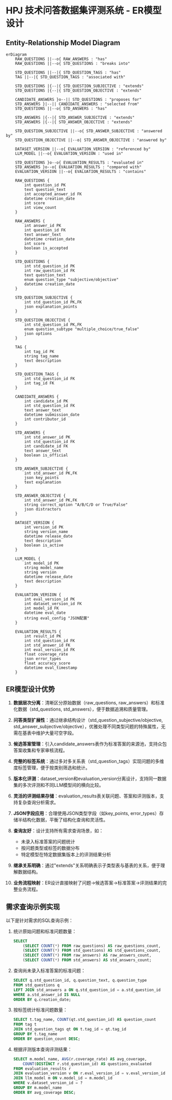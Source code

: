 # HPJ 技术问答数据集评测系统 - ER模型设计

## Entity-Relationship Model Diagram

```mermaid
erDiagram
    RAW_QUESTIONS ||--o{ RAW_ANSWERS : "has"
    RAW_QUESTIONS ||--o{ STD_QUESTIONS : "breaks into"
    
    STD_QUESTIONS ||--|{ STD_QUESTION_TAGS : "has"
    TAG ||--|{ STD_QUESTION_TAGS : "associated with"
    
    STD_QUESTIONS |{--|{ STD_QUESTION_SUBJECTIVE : "extends"
    STD_QUESTIONS |{--|{ STD_QUESTION_OBJECTIVE : "extends"
    
    CANDIDATE_ANSWERS }o--|| STD_QUESTIONS : "proposes for"
    STD_ANSWERS }|--|| CANDIDATE_ANSWERS : "selected from"
    STD_QUESTIONS ||--o{ STD_ANSWERS : "has"
    
    STD_ANSWERS |{--|{ STD_ANSWER_SUBJECTIVE : "extends"
    STD_ANSWERS |{--|{ STD_ANSWER_OBJECTIVE : "extends"
    
    STD_QUESTION_SUBJECTIVE ||--o{ STD_ANSWER_SUBJECTIVE : "answered by"
    STD_QUESTION_OBJECTIVE ||--o| STD_ANSWER_OBJECTIVE : "answered by"
    
    DATASET_VERSION ||--o{ EVALUATION_VERSION : "referenced by"
    LLM_MODEL ||--o{ EVALUATION_VERSION : "used in"
    
    STD_QUESTIONS }o--o{ EVALUATION_RESULTS : "evaluated in"
    STD_ANSWERS }o--o{ EVALUATION_RESULTS : "compared with"
    EVALUATION_VERSION ||--o{ EVALUATION_RESULTS : "contains"
    
    RAW_QUESTIONS {
        int question_id PK
        text question_text
        int accepted_answer_id FK
        datetime creation_date
        int score
        int view_count
    }
    
    RAW_ANSWERS {
        int answer_id PK
        int question_id FK
        text answer_text
        datetime creation_date
        int score
        boolean is_accepted
    }
    
    STD_QUESTIONS {
        int std_question_id PK
        int raw_question_id FK
        text question_text
        enum question_type "subjective/objective"
        datetime creation_date
    }
    
    STD_QUESTION_SUBJECTIVE {
        int std_question_id PK,FK
        json explanation_points
    }
    
    STD_QUESTION_OBJECTIVE {
        int std_question_id PK,FK
        enum question_subtype "multiple_choice/true_false"
        json options
    }
    
    TAG {
        int tag_id PK
        string tag_name
        text description
    }
    
    STD_QUESTION_TAGS {
        int std_question_id FK
        int tag_id FK
    }
    
    CANDIDATE_ANSWERS {
        int candidate_id PK
        int std_question_id FK
        text answer_text
        datetime submission_date
        int contributor_id
    }
    
    STD_ANSWERS {
        int std_answer_id PK
        int std_question_id FK
        int candidate_id FK
        text answer_text
        boolean is_official
    }
    
    STD_ANSWER_SUBJECTIVE {
        int std_answer_id PK,FK
        json key_points
        text explanation
    }
    
    STD_ANSWER_OBJECTIVE {
        int std_answer_id PK,FK
        string correct_option "A/B/C/D or True/False"
        json distractors
    }
    
    DATASET_VERSION {
        int version_id PK
        string version_name
        datetime release_date
        text description
        boolean is_active
    }
    
    LLM_MODEL {
        int model_id PK
        string model_name
        string version
        datetime release_date
        text description
    }
    
    EVALUATION_VERSION {
        int eval_version_id PK
        int dataset_version_id FK
        int model_id FK
        datetime eval_date
        string eval_config "JSON配置"
    }
    
    EVALUATION_RESULTS {
        int result_id PK
        int std_question_id FK
        int std_answer_id FK
        int eval_version_id FK
        float coverage_rate
        json error_types
        float accuracy_score
        datetime eval_timestamp
    }
```

## ER模型设计优势

1. **数据层次分离**：清晰区分原始数据（raw_questions, raw_answers）和标准化数据（std_questions, std_answers），便于数据追溯和质量管理。

2. **问答类型扩展性**：通过继承结构设计（std_question_subjective/objective, std_answer_subjective/objective），优雅处理不同类型问题的特殊属性，无需在基表中维护大量可空字段。

3. **候选答案管理**：引入candidate_answers表作为标准答案的来源池，支持众包答案收集和专家审核流程。

4. **完整的标签系统**：通过多对多关系表（std_question_tags）实现问题的多维度标签管理，便于按类别筛选和统计。

5. **版本化评测**：dataset_version和evaluation_version分离设计，支持同一数据集的多次评测和不同LLM模型间的横向比较。

6. **灵活的评测结果存储**：evaluation_results表关联问题、答案和评测版本，支持复杂查询分析需求。

7. **JSON字段应用**：合理使用JSON类型字段（如key_points, error_types）存储半结构化数据，平衡了结构化查询和灵活性。

8. **查询友好**：设计支持所有需求查询场景，如：
   - 未录入标准答案的问题统计
   - 按问题类型或标签的数据分布
   - 特定模型在特定数据集版本上的评测结果分析

9. **继承关系明确**：通过"extends"关系明确表示子类型表与基表的关系，便于理解数据结构。

10. **业务流程映射**：ER设计直接映射了问题->候选答案->标准答案->评测结果的完整业务流程。

## 需求查询示例实现

以下是针对需求的SQL查询示例：

1. 统计原始问题和标准问题数量：

    ```sql
    SELECT 
        (SELECT COUNT(*) FROM raw_questions) AS raw_questions_count,
        (SELECT COUNT(*) FROM std_questions) AS std_questions_count,
        (SELECT COUNT(*) FROM raw_answers) AS raw_answers_count,
        (SELECT COUNT(*) FROM std_answers) AS std_answers_count;
    ```

2. 查询尚未录入标准答案的标准问题：

    ```sql
    SELECT q.std_question_id, q.question_text, q.question_type
    FROM std_questions q
    LEFT JOIN std_answers a ON q.std_question_id = a.std_question_id
    WHERE a.std_answer_id IS NULL
    ORDER BY q.creation_date;
    ```

3. 按标签统计标准问题数量：

    ```sql
    SELECT t.tag_name, COUNT(qt.std_question_id) AS question_count
    FROM tag t
    JOIN std_question_tags qt ON t.tag_id = qt.tag_id
    GROUP BY t.tag_name
    ORDER BY question_count DESC;
    ```

4. 根据评测版本查询评测结果：

    ```sql
    SELECT m.model_name, AVG(r.coverage_rate) AS avg_coverage, 
        COUNT(DISTINCT r.std_question_id) AS questions_evaluated
    FROM evaluation_results r
    JOIN evaluation_version v ON r.eval_version_id = v.eval_version_id
    JOIN llm_model m ON v.model_id = m.model_id
    WHERE v.dataset_version_id = ?
    GROUP BY m.model_name
    ORDER BY avg_coverage DESC;
    ```
